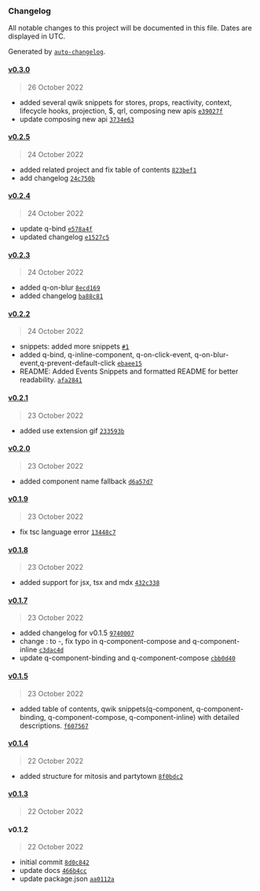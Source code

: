 ### Changelog

All notable changes to this project will be documented in this file. Dates are displayed in UTC.

Generated by [`auto-changelog`](https://github.com/CookPete/auto-changelog).

#### [v0.3.0](https://github.com/qwik-design/vscode-qwik-snippets/compare/v0.2.5...v0.3.0)

> 26 October 2022

- added several qwik snippets for stores, props, reactivity, context, lifecycle hooks, projection, $, qrl, composing new apis [`e39027f`](https://github.com/qwik-design/vscode-qwik-snippets/commit/e39027f0d99c34c352bfcde6743adceaabb6de15)
- update composing new api [`3734e63`](https://github.com/qwik-design/vscode-qwik-snippets/commit/3734e63d45df8207236e3180af59309ac3425346)

#### [v0.2.5](https://github.com/qwik-design/vscode-qwik-snippets/compare/v0.2.4...v0.2.5)

> 24 October 2022

- added related project and fix table of contents [`823bef1`](https://github.com/qwik-design/vscode-qwik-snippets/commit/823bef1b8a8b1c309ed5ac39bcc5f654f92e108f)
- add changelog [`24c750b`](https://github.com/qwik-design/vscode-qwik-snippets/commit/24c750ba3be7520deb42c7013f883f69ad0032a4)

#### [v0.2.4](https://github.com/qwik-design/vscode-qwik-snippets/compare/v0.2.3...v0.2.4)

> 24 October 2022

- update q-bind [`e578a4f`](https://github.com/qwik-design/vscode-qwik-snippets/commit/e578a4f9d14aee781476eadff620a3a60e508eb6)
- updated changelog [`e1527c5`](https://github.com/qwik-design/vscode-qwik-snippets/commit/e1527c582e772b1156debb1f249cbe167600fa83)

#### [v0.2.3](https://github.com/qwik-design/vscode-qwik-snippets/compare/v0.2.2...v0.2.3)

> 24 October 2022

- added q-on-blur [`8ecd169`](https://github.com/qwik-design/vscode-qwik-snippets/commit/8ecd169d126ff5dab50ac68f16fba45fcd8d44dc)
- added changelog [`ba88c81`](https://github.com/qwik-design/vscode-qwik-snippets/commit/ba88c81fbae3e16a9e38d8a7607afd6405cbc6be)

#### [v0.2.2](https://github.com/qwik-design/vscode-qwik-snippets/compare/v0.2.1...v0.2.2)

> 24 October 2022

- snippets: added more snippets [`#1`](https://github.com/qwik-design/vscode-qwik-snippets/pull/1)
- added q-bind, q-inline-component, q-on-click-event, q-on-blur-event,q-prevent-default-click [`ebaee15`](https://github.com/qwik-design/vscode-qwik-snippets/commit/ebaee157186638dfe284b7ca9d9c3911424d7167)
- README: Added Events Snippets and formatted README for better readability. [`afa2841`](https://github.com/qwik-design/vscode-qwik-snippets/commit/afa2841a0418b53033a41d28e56a0e8ebbab5012)

#### [v0.2.1](https://github.com/qwik-design/vscode-qwik-snippets/compare/v0.2.0...v0.2.1)

> 23 October 2022

- added use extension gif [`233593b`](https://github.com/qwik-design/vscode-qwik-snippets/commit/233593b8e6fe2c1e669cf50571668a3ae5dca791)

#### [v0.2.0](https://github.com/qwik-design/vscode-qwik-snippets/compare/v0.1.9...v0.2.0)

> 23 October 2022

- added component name fallback [`d6a57d7`](https://github.com/qwik-design/vscode-qwik-snippets/commit/d6a57d7f89f7ed1892432f47244a9bb511408102)

#### [v0.1.9](https://github.com/qwik-design/vscode-qwik-snippets/compare/v0.1.8...v0.1.9)

> 23 October 2022

- fix tsc language error [`13448c7`](https://github.com/qwik-design/vscode-qwik-snippets/commit/13448c7bd1f781b2ab6cd9c46e639f27d37c2b94)

#### [v0.1.8](https://github.com/qwik-design/vscode-qwik-snippets/compare/v0.1.7...v0.1.8)

> 23 October 2022

- added support for jsx, tsx and mdx [`432c338`](https://github.com/qwik-design/vscode-qwik-snippets/commit/432c338d04e44978371d7f204b40516fdf2c817b)

#### [v0.1.7](https://github.com/qwik-design/vscode-qwik-snippets/compare/v0.1.5...v0.1.7)

> 23 October 2022

- added changelog for v0.1.5 [`9740007`](https://github.com/qwik-design/vscode-qwik-snippets/commit/97400074e3365a5c9acb8bc3fb786acfb1e14380)
- change : to -, fix typo in q-component-compose and q-component-inline [`c3dac4d`](https://github.com/qwik-design/vscode-qwik-snippets/commit/c3dac4da3b8f7b9c3be764e7faec3959448fe961)
- update q-component-binding and q-component-compose [`cbb0d40`](https://github.com/qwik-design/vscode-qwik-snippets/commit/cbb0d407814f5560982d50bf35dbfb8b6357849a)

#### [v0.1.5](https://github.com/qwik-design/vscode-qwik-snippets/compare/v0.1.4...v0.1.5)

> 23 October 2022

- added table of contents, qwik snippets(q-component, q-component-binding, q-component-compose, q-component-inline) with detailed descriptions. [`f607567`](https://github.com/qwik-design/vscode-qwik-snippets/commit/f6075671fa90ccee92dbf12f35ef6e198e70f45a)

#### [v0.1.4](https://github.com/qwik-design/vscode-qwik-snippets/compare/v0.1.3...v0.1.4)

> 22 October 2022

- added structure for mitosis and partytown [`8f0bdc2`](https://github.com/qwik-design/vscode-qwik-snippets/commit/8f0bdc292db0a8108ebb99517debc8295cfe0e08)

#### [v0.1.3](https://github.com/qwik-design/vscode-qwik-snippets/compare/v0.1.2...v0.1.3)

> 22 October 2022

#### v0.1.2

> 22 October 2022

- initial commit [`8d0c842`](https://github.com/qwik-design/vscode-qwik-snippets/commit/8d0c842e7b21e268694b38f2a13cf6226428a5f8)
- update docs [`466b4cc`](https://github.com/qwik-design/vscode-qwik-snippets/commit/466b4cc7f3c73bf1e1109f40d07628406539cfe0)
- update package.json [`aa0112a`](https://github.com/qwik-design/vscode-qwik-snippets/commit/aa0112a207891e3eceeae9d0fb003b4f7317995b)
